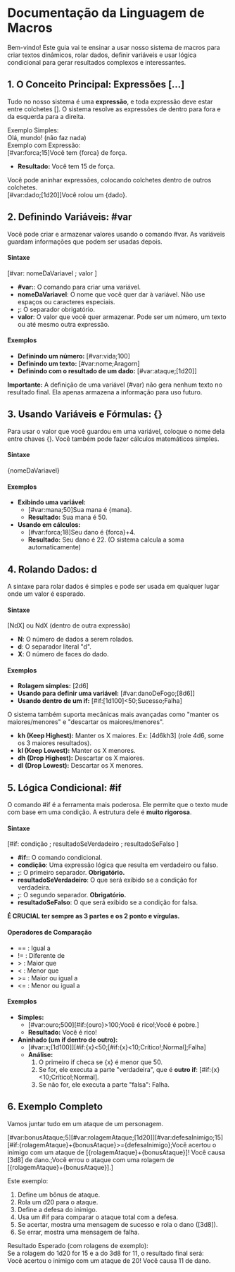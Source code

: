 # **Documentação da Linguagem de Macros**

Bem-vindo\! Este guia vai te ensinar a usar nosso sistema de macros para criar textos dinâmicos, rolar dados, definir variáveis e usar lógica condicional para gerar resultados complexos e interessantes.

## **1\. O Conceito Principal: Expressões \[...\]**

Tudo no nosso sistema é uma **expressão**, e toda expressão deve estar entre colchetes \[\]. O sistema resolve as expressões de dentro para fora e da esquerda para a direita.

Exemplo Simples:  
Olá, mundo\! (não faz nada)  
Exemplo com Expressão:  
\[\#var:forca;15\]Você tem {forca} de força.

* **Resultado:** Você tem 15 de força.

Você pode aninhar expressões, colocando colchetes dentro de outros colchetes.  
\[\#var:dado;\[1d20\]\]Você rolou um {dado}.

## **2\. Definindo Variáveis: \#var**

Você pode criar e armazenar valores usando o comando \#var. As variáveis guardam informações que podem ser usadas depois.

#### **Sintaxe**

\[\#var: nomeDaVariavel ; valor \]

* **\#var:**: O comando para criar uma variável.  
* **nomeDaVariavel**: O nome que você quer dar à variável. Não use espaços ou caracteres especiais.  
* **;**: O separador obrigatório.  
* **valor**: O valor que você quer armazenar. Pode ser um número, um texto ou até mesmo outra expressão.

#### **Exemplos**

* **Definindo um número:** \[\#var:vida;100\]  
* **Definindo um texto:** \[\#var:nome;Aragorn\]  
* **Definindo com o resultado de um dado:** \[\#var:ataque;\[1d20\]\]

**Importante:** A definição de uma variável (\#var) não gera nenhum texto no resultado final. Ela apenas armazena a informação para uso futuro.

## **3\. Usando Variáveis e Fórmulas: {}**

Para usar o valor que você guardou em uma variável, coloque o nome dela entre chaves {}. Você também pode fazer cálculos matemáticos simples.

#### **Sintaxe**

{nomeDaVariavel}

#### **Exemplos**

* **Exibindo uma variável:**  
  * \[\#var:mana;50\]Sua mana é {mana}.  
  * **Resultado:** Sua mana é 50\.  
* **Usando em cálculos:**  
  * \[\#var:forca;18\]Seu dano é {forca}+4.  
  * **Resultado:** Seu dano é 22\. (O sistema calcula a soma automaticamente)

## **4\. Rolando Dados: d**

A sintaxe para rolar dados é simples e pode ser usada em qualquer lugar onde um valor é esperado.

#### **Sintaxe**

\[NdX\] ou NdX (dentro de outra expressão)

* **N**: O número de dados a serem rolados.  
* **d**: O separador literal "d".  
* **X**: O número de faces do dado.

#### **Exemplos**

* **Rolagem simples:** \[2d6\]  
* **Usando para definir uma variável:** \[\#var:danoDeFogo;\[8d6\]\]  
* **Usando dentro de um if:** \[\#if:\[1d100\]\<50;Sucesso;Falha\]

O sistema também suporta mecânicas mais avançadas como "manter os maiores/menores" e "descartar os maiores/menores".

* **kh (Keep Highest):** Manter os X maiores. Ex: \[4d6kh3\] (role 4d6, some os 3 maiores resultados).  
* **kl (Keep Lowest):** Manter os X menores.  
* **dh (Drop Highest):** Descartar os X maiores.  
* **dl (Drop Lowest):** Descartar os X menores.

## **5\. Lógica Condicional: \#if**

O comando \#if é a ferramenta mais poderosa. Ele permite que o texto mude com base em uma condição. A estrutura dele é **muito rigorosa**.

#### **Sintaxe**

\[\#if: condição ; resultadoSeVerdadeiro ; resultadoSeFalso \]

* **\#if:**: O comando condicional.  
* **condição**: Uma expressão lógica que resulta em verdadeiro ou falso.  
* **;**: O primeiro separador. **Obrigatório.**  
* **resultadoSeVerdadeiro**: O que será exibido se a condição for verdadeira.  
* **;**: O segundo separador. **Obrigatório.**  
* **resultadoSeFalso**: O que será exibido se a condição for falsa.

**É CRUCIAL ter sempre as 3 partes e os 2 ponto e vírgulas.**

#### **Operadores de Comparação**

* \== : Igual a  
* \!= : Diferente de  
* \> : Maior que  
* \< : Menor que  
* \>= : Maior ou igual a  
* \<= : Menor ou igual a

#### **Exemplos**

* **Simples:**  
  * \[\#var:ouro;500\]\[\#if:{ouro}\>100;Você é rico\!;Você é pobre.\]  
  * **Resultado:** Você é rico\!  
* **Aninhado (um if dentro de outro):**  
  * \[\#var:x;\[1d100\]\]\[\#if:{x}\<50;\[\#if:{x}\<10;Crítico\!;Normal\];Falha\]  
  * **Análise:**  
    1. O primeiro if checa se {x} é menor que 50\.  
    2. Se for, ele executa a parte "verdadeira", que é **outro if**: \[\#if:{x}\<10;Crítico\!;Normal\].  
    3. Se não for, ele executa a parte "falsa": Falha.

## **6\. Exemplo Completo**

Vamos juntar tudo em um ataque de um personagem.

\[\#var:bonusAtaque;5\]\[\#var:rolagemAtaque;\[1d20\]\]\[\#var:defesaInimigo;15\]\[\#if:{rolagemAtaque}+{bonusAtaque}\>={defesaInimigo};Você acertou o inimigo com um ataque de \[{rolagemAtaque}+{bonusAtaque}\]\! Você causa \[3d8\] de dano.;Você errou o ataque com uma rolagem de \[{rolagemAtaque}+{bonusAtaque}\].\]

Este exemplo:

1. Define um bônus de ataque.  
2. Rola um d20 para o ataque.  
3. Define a defesa do inimigo.  
4. Usa um \#if para comparar o ataque total com a defesa.  
5. Se acertar, mostra uma mensagem de sucesso e rola o dano (\[3d8\]).  
6. Se errar, mostra uma mensagem de falha.

Resultado Esperado (com rolagens de exemplo):  
Se a rolagem do 1d20 for 15 e a do 3d8 for 11, o resultado final será:  
Você acertou o inimigo com um ataque de 20\! Você causa 11 de dano.